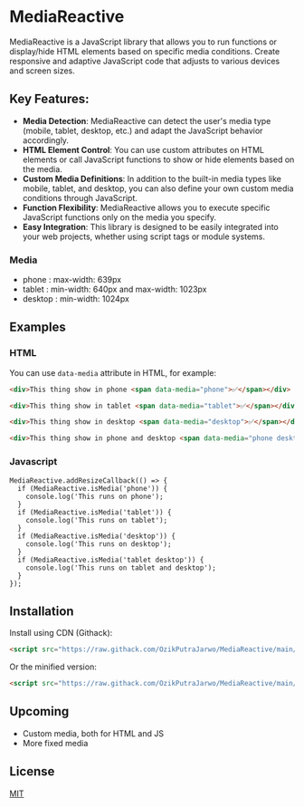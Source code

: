 # MediaReactive
MediaReactive is a JavaScript library that allows you to run functions or display/hide HTML elements based on specific media conditions. Create responsive and adaptive JavaScript code that adjusts to various devices and screen sizes.

## Key Features:

- **Media Detection**: MediaReactive can detect the user's media type (mobile, tablet, desktop, etc.) and adapt the JavaScript behavior accordingly.
- **HTML Element Control**: You can use custom attributes on HTML elements or call JavaScript functions to show or hide elements based on the media.
- **Custom Media Definitions**: In addition to the built-in media types like mobile, tablet, and desktop, you can also define your own custom media conditions through JavaScript.
- **Function Flexibility**: MediaReactive allows you to execute specific JavaScript functions only on the media you specify.
- **Easy Integration**: This library is designed to be easily integrated into your web projects, whether using script tags or module systems.

### Media

- phone    :   max-width: 639px
- tablet   :   min-width: 640px and max-width: 1023px
- desktop  :   min-width: 1024px

## Examples

### HTML

You can use `data-media` attribute in HTML, for example:

```HTML
<div>This thing show in phone <span data-media="phone">✅</span></div>

<div>This thing show in tablet <span data-media="tablet">✅</span></div>

<div>This thing show in desktop <span data-media="desktop">✅</span></div>

<div>This thing show in phone and desktop <span data-media="phone desktop">✅</span></div>
```

### Javascript

```JS
MediaReactive.addResizeCallback(() => {
  if (MediaReactive.isMedia('phone')) {
    console.log('This runs on phone');
  }
  if (MediaReactive.isMedia('tablet')) {
    console.log('This runs on tablet');
  }
  if (MediaReactive.isMedia('desktop')) {
    console.log('This runs on desktop');
  }
  if (MediaReactive.isMedia('tablet desktop')) {
    console.log('This runs on tablet and desktop');
  }
});
```

## Installation

Install using CDN (Githack):

```HTML
<script src="https://raw.githack.com/OzikPutraJarwo/MediaReactive/main/mediareactive.js"></script>
```

Or the minified version:

```HTML
<script src="https://raw.githack.com/OzikPutraJarwo/MediaReactive/main/mediareactive.min.js"></script>
```

## Upcoming

- Custom media, both for HTML and JS
- More fixed media

## License

[MIT](http://www.opensource.org/licenses/mit-license.php)
